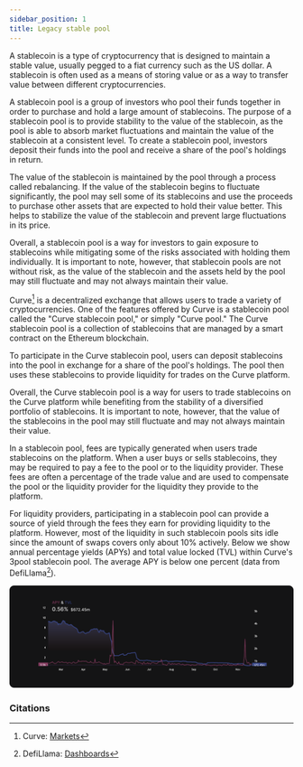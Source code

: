 ```yaml
---
sidebar_position: 1
title: Legacy stable pool
---
```


A stablecoin is a type of cryptocurrency that is designed to maintain a stable value, usually pegged to a fiat currency such as the US dollar.
A stablecoin is often used as a means of storing value or as a way to transfer value between different cryptocurrencies.

A stablecoin pool is a group of investors who pool their funds together in order to purchase and hold a large amount of stablecoins.
The purpose of a stablecoin pool is to provide stability to the value of the stablecoin, as the pool is able to absorb market fluctuations and maintain the value of the stablecoin at a consistent level.
To create a stablecoin pool, investors deposit their funds into the pool and receive a share of the pool's holdings in return.

The value of the stablecoin is maintained by the pool through a process called rebalancing. If the value of the stablecoin begins to fluctuate significantly, the pool may sell some of its stablecoins and use the proceeds to purchase other assets that are expected to hold their value better.
This helps to stabilize the value of the stablecoin and prevent large fluctuations in its price.

Overall, a stablecoin pool is a way for investors to gain exposure to stablecoins while mitigating some of the risks associated with holding them individually. It is important to note, however, that stablecoin pools are not without risk, as the value of the stablecoin and the assets held by the pool may still fluctuate and may not always maintain their value.

Curve[^1] is a decentralized exchange that allows users to trade a variety of cryptocurrencies. One of the features offered by Curve is a stablecoin pool called the "Curve stablecoin pool," or simply "Curve pool."
The Curve stablecoin pool is a collection of stablecoins that are managed by a smart contract on the Ethereum blockchain.

To participate in the Curve stablecoin pool, users can deposit stablecoins into the pool in exchange for a share of the pool's holdings. The pool then uses these stablecoins to provide liquidity for trades on the Curve platform.

Overall, the Curve stablecoin pool is a way for users to trade stablecoins on the Curve platform while benefiting from the stability of a diversified portfolio of stablecoins. It is important to note, however, that the value of the stablecoins in the pool may still fluctuate and may not always maintain their value.

In a stablecoin pool, fees are typically generated when users trade stablecoins on the platform. When a user buys or sells stablecoins, they may be required to pay a fee to the pool or to the liquidity provider. These fees are often a percentage of the trade value and are used to compensate the pool or the liquidity provider for the liquidity they provide to the platform.

For liquidity providers, participating in a stablecoin pool can provide a source of yield through the fees they earn for providing liquidity to the platform.
However, most of the liquidity in such stablecoin pools sits idle since the amount of swaps covers only about 10% actively.
Below we show annual percentage yields (APYs) and total value locked (TVL) within Curve's 3pool stablecoin pool. The average APY is below one percent (data from DefiLlama[^2]).

![Legacy stable pool](../assets/deck/4.png)

### Citations

[^1]: Curve: [Markets](https://curve.fi/#/ethereum/swap)
[^2]: DefiLlama: [Dashboards](https://defillama.com/)
